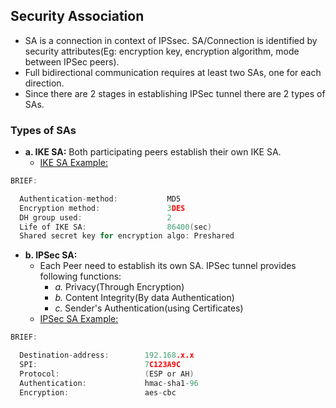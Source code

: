  ## Security Association
 - SA is a connection in context of IPSsec. SA/Connection is identified by security attributes(Eg: encryption key, encryption algorithm, mode between IPSec peers). 
 - Full bidirectional communication requires at least two SAs, one for each direction.
 - Since there are 2 stages in establishing IPSec tunnel there are 2 types of SAs.   
 
 ### Types of SAs
- **a. IKE SA:** Both participating peers establish their own IKE SA.
  - [IKE SA Example:](IKE_SA_Example.md)
```c
BRIEF:

  Authentication-method:           MD5
  Encryption method:               3DES
  DH group used:                   2
  Life of IKE SA:                  86400(sec)
  Shared secret key for encryption algo: Preshared
```        
- **b. IPSec SA:** 
  - Each Peer need to establish its own SA. IPSec tunnel provides following functions: 
    - *a.* Privacy(Through Encryption)  
    - *b.* Content Integrity(By data Authentication)  
    - *c.* Sender's Authentication(using Certificates)
  - [IPSec SA Example:](IPSec_SA_Example.md)
```c
BRIEF:

  Destination-address:        192.168.x.x
  SPI:                        7C123A9C
  Protocol:                   (ESP or AH)
  Authentication:             hmac-sha1-96
  Encryption:                 aes-cbc
```  

